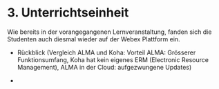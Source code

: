 # 3. Unterrichtseinheit

Wie bereits in der vorangegangenen Lernveranstaltung, fanden sich die Studenten auch diesmal wieder auf der Webex Plattform ein.

* Rückblick (Vergleich ALMA und Koha: Vorteil ALMA: Grösserer Funktionsumfang, Koha hat kein eigenes ERM (Electronic Resource Management), ALMA in der Cloud: aufgezwungene Updates)

* 
